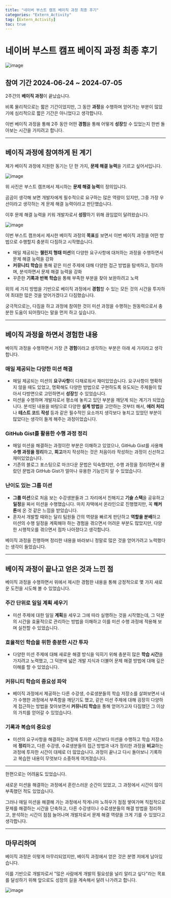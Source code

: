 ```yaml
---
title: "네이버 부스트 캠프 베이직 과정 최종 후기"
categories: "Extern_Activity"
tag: [Extern_Activity]
toc: true
---
```


# 네이버 부스트 캠프 베이직 과정 최종 후기

![image](https://imgur.com/d9YHxjc.png)

## 참여 기간 2024-06-24 ~ 2024-07-05

2주간의 **베이직 과정**이 끝났습니다.

비록 물리적으로는 짧은 기간이었지만, 그 동안 **과정**을 수행하며 얻어가는 부분이 많았기에 심리적으로 짧은 기간은 아니었다고 생각합니다.

이번 베이직 과정을 통해 2주 동안 어떤 **경험**을 통해 어떻게 **성장**할 수 있었는지 한번 돌아보는 시간을 가지려고 합니다.

---

## 베이직 과정에 참여하게 된 계기

제가 베이직 과정에 지원한 동기는 단 한 가지, **문제 해결 능력**을 기르고 싶어서입니다.

![image](https://imgur.com/3tnf5PG.png)

위 사진은 부스트 캠프에서 제시하는 **문제 해결 능력**의 정의입니다.

곰곰이 생각해 보면 개발자에게 필수적으로 요구하는 많은 역량이 있지만, 그중 가장 우선이라고 생각하는 게 문제 해결 능력이라고 판단했습니다.

이후 문제 해결 능력을 키워 개발자로서 **성장**하기 위해 끊임없이 달려왔습니다.

![image](https://imgur.com/t8Exyl1.png)

이번 부스트 캠프에서 제시한 베이직 과정의 **목표**를 보면서 이번 베이직 과정을 어떤 방법으로 수행할지 충분히 다짐하고 시작했습니다.

- 매일 제공되는 **챌린지 형태 미션**의 다양한 요구사항에 대처하는 과정을 수행하면서 문제 해결 능력을 강화
- **커뮤니티 학습**을 통해 같은 미션 주제에 대해 다양한 접근 방법을 탐색하고, 정리하며, 분석하면서 문제 해결 능력을 강화
- 꾸준한 **기록과 반복 학습**을 통해 부족한 부분을 찾아 보완하려고 노력

위의 세 가지 방법을 기반으로 베이직 과정에서 **경험**할 수 있는 모든 것의 시간을 투자하여 최대한 많은 것을 얻어가겠다고 다짐했습니다.

궁극적으로는, 다짐을 하고 과정에 참여한 것이 미션 과정을 수행하는 원동력으로서 충분한 도움이 되어줬다는 말을 먼저 하고 싶습니다.

---

## 베이직 과정을 하면서 경험한 내용

베이직 과정을 수행하면서 가장 큰 **경험**이라고 생각하는 부분은 아래 세 가지라고 생각합니다.

### 매일 제공되는 다양한 미션 해결

- 매일 제공되는 미션의 **요구사항**이 다채로워서 재미있었습니다. 요구사항이 명확하지 않을 때도 있었고, 명확해도 다양한 방법으로 구현하도록 유도되는 주제들이 많아서 다방면으로 고민하면서 **성장**할 수 있었습니다.
- 미션을 수행하며 개발자로서 평소에 놓치고 있던 부분을 깨닫게 되는 계기가 되었습니다. 분석된 내용을 바탕으로 다양한 **설계 방법**을 고안하는 것부터 해서, **에러 처리**나 **테스트 코드 작성** 등과 같은 필수적인 요소까지 생각보다 놓치고 있었던 부분이 많았다는 생각이 들게 해주는 과정이었습니다.

### GitHub Gist를 활용한 수행 과정 정리

- 매일 미션을 해결하는 과정이란 부분은 이해하고 있었으나, GitHub Gist를 사용해 **수행 과정을 정리**하고, **회고**까지 작성하는 것은 처음이라 작성하는 과정이 신선하고 재미있었습니다.
- 기존의 블로그 포스팅으로 마크다운 문법은 익숙했지만, 수행 과정을 정리하면서 몰랐던 문법과 GitHub Gist가 얼마나 유용한 기능인지 알 수 있었습니다.

### 난이도 있는 그룹 미션

- **그룹 미션**으로 처음 보는 수강생분들과 그 자리에서 친해지고 **기술 스택**을 공유하고 **일정**을 짜서 미션을 수행했습니다. 마치 자택에서 온라인으로 진행했지만, 꼭 **해커톤**에 온 것 같은 느낌을 받았습니다.
- 혼자서 개발할 때와는 달리 팀원들 간의 역량을 빠르게 판단하고 **역할을 분배**하고 미션의 수행 일정을 계획해야 하는 경험을 겪으면서 어려운 부분도 많았지만, 다양한 시행착오를 겪으면서 점차 나아졌다고 생각합니다.

베이직 과정을 진행하며 정리한 내용을 바라보니 정말로 많은 것을 얻어가려고 노력했다는 생각이 들었습니다.

---

## 베이직 과정이 끝나고 얻은 것과 느낀 점

베이직 과정을 수행하면서 위에서 제시한 경험한 내용을 통해 긍정적으로 몇 가지 새로운 도전을 시도해 볼 수 있었습니다.

### 주간 단위로 일일 계획 세우기

- 미션 주제에 대한 일일 **계획**을 세우고 그에 따라 실행하는 것을 시작했는데, 그 덕분의 시간을 효율적으로 관리하는 방법을 이해하고 이를 미션 수행 과정에 적용해 보며 실천할 수 있었습니다.

### 효율적인 학습을 위한 충분한 시간 투자

- 다양한 미션 주제에 대해 새로운 해결 방식을 익히기 위해 충분히 많은 **학습 시간**을 가지려고 노력했고, 그 덕분에 넓은 개발 지식과 더불어 문제 해결 방법에 대해 깊은 이해를 할 수 있었습니다.

### 커뮤니티 학습의 중요성 파악

- 베이직 과정에서 제공하는 다른 수강생, 수료생분들의 학습 저장소를 살펴보면서 내가 수행한 과정에서 부족함을 깨닫기도 했고, 같은 미션 주제에 대해 굉장히 다양하게 접근하는 방법을 찾아보면서 **커뮤니티 학습**을 통해 얻어가고자 다짐했던 그 이상의 가치를 얻어갈 수 있었습니다. 

### 기록과 복습의 중요성

- 미션의 요구사항을 해결하는 과정에 투자한 시간보다 미션을 수행하고 학습 저장소에 **정리**하고, 다른 수강생, 수료생분들의 접근 방법과 내가 정리한 과정을 **비교**하는 과정에 투자한 시간이 대체로 더 많았습니다. 과정이 끝나고 다시 돌아보니 기록하고 복습한 내용이 무엇보다 소중하게 여겨졌습니다.

---

한편으로는 어려움도 있었습니다.

새로운 미션을 해결하는 과정에서 혼란스러운 순간이 있었고, 그 과정에서 시간이 많이 부족했던 적도 있었습니다.

그러나 매일 미션을 해결해 가는 과정에서 작게나마 노하우가 점점 쌓여가며 직접적으로 문제를 해결하는 시간을 단축하고, 다른 수강생이나 수료생분들의 해결 방법을 정리하고, 분석하는 시간이 점점 늘어나며 개발자로서 문제 해결 역량을 크게 기를 수 있었다고 생각합니다.

---

## 마무리하며

베이직 과정은 이렇게 마무리되었지만, 베이직 과정에서 얻은 것은 분명 저에게 남아있습니다.

이를 기반으로 개발자로서 "많은 사람에게 개발의 필요성을 널리 알리고 싶다"라는 목표를 달성하기 위해 앞으로도 성장의 길을 계속해서 달려 나가려고 합니다.

![image](https://imgur.com/KIzex5J.gif)
